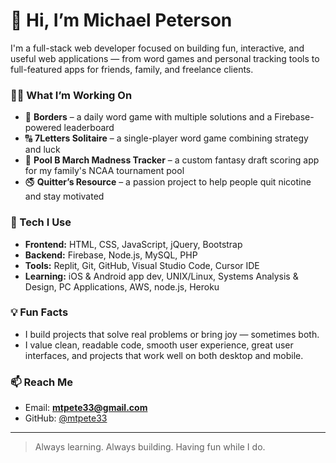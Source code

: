 # 👋 Hi, I’m Michael Peterson

I'm a full-stack web developer focused on building fun, interactive, and useful web applications — from word games and personal tracking tools to full-featured apps for friends, family, and freelance clients. 

### 👨‍💻 What I’m Working On
- 🧠 **Borders** – a daily word game with multiple solutions and a Firebase-powered leaderboard  
- 🔠 **7Letters Solitaire** – a single-player word game combining strategy and luck  
- 🏀 **Pool B March Madness Tracker** – a custom fantasy draft scoring app for my family's NCAA tournament pool
- 🚭 **Quitter’s Resource** – a passion project to help people quit nicotine and stay motivated

### 🧰 Tech I Use
- **Frontend:** HTML, CSS, JavaScript, jQuery, Bootstrap  
- **Backend:** Firebase, Node.js, MySQL, PHP  
- **Tools:** Replit, Git, GitHub, Visual Studio Code, Cursor IDE   
- **Learning:** iOS & Android app dev, UNIX/Linux, Systems Analysis & Design, PC Applications, AWS, node.js, Heroku

### 💡 Fun Facts
- I build projects that solve real problems or bring joy — sometimes both.
- I value clean, readable code, smooth user experience, great user interfaces, and projects that work well on both desktop and mobile.

### 📫 Reach Me
- Email: **mtpete33@gmail.com**
- GitHub: [@mtpete33](https://github.com/mtpete33)

---

> Always learning. Always building. Having fun while I do.
